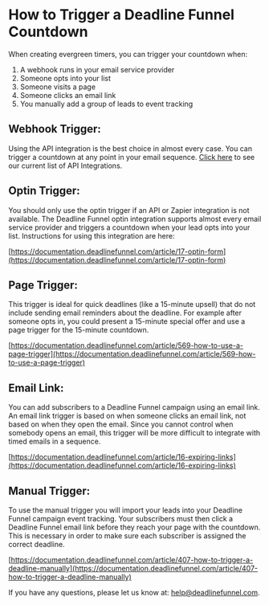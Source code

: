 # How to Trigger a Deadline Funnel Countdown

When creating evergreen timers, you can trigger your countdown when:

1. A webhook runs in your email service provider
2. Someone opts into your list
3. Someone visits a page
4. Someone clicks an email link
5. You manually add a group of leads to event tracking

## Webhook Trigger:

Using the API integration is the best choice in almost every case. You can trigger a countdown at any point in your email sequence. [Click here](https://documentation.deadlinefunnel.com/article/613-list-of-api-integrations) to see our current list of API Integrations.

## Optin Trigger:

You should only use the optin trigger if an API or Zapier integration is not available. The Deadline Funnel optin integration supports almost every email service provider and triggers a countdown when your lead opts into your list. Instructions for using this integration are here:

[https://documentation.deadlinefunnel.com/article/17-optin-form](https://documentation.deadlinefunnel.com/article/17-optin-form)

## Page Trigger:

This trigger is ideal for quick deadlines \(like a 15-minute upsell\) that do not include sending email reminders about the deadline. For example after someone opts in, you could present a 15-minute special offer and use a page trigger for the 15-minute countdown.

[https://documentation.deadlinefunnel.com/article/569-how-to-use-a-page-trigger](https://documentation.deadlinefunnel.com/article/569-how-to-use-a-page-trigger)

## Email Link:

You can add subscribers to a Deadline Funnel campaign using an email link. An email link trigger is based on when someone clicks an email link, not based on when they open the email. Since you cannot control when somebody opens an email, this trigger will be more difficult to integrate with timed emails in a sequence.

[https://documentation.deadlinefunnel.com/article/16-expiring-links](https://documentation.deadlinefunnel.com/article/16-expiring-links)

## Manual Trigger:

To use the manual trigger you will import your leads into your Deadline Funnel campaign event tracking. Your subscribers must then click a Deadline Funnel email link before they reach your page with the countdown. This is necessary in order to make sure each subscriber is assigned the correct deadline.

[https://documentation.deadlinefunnel.com/article/407-how-to-trigger-a-deadline-manually](https://documentation.deadlinefunnel.com/article/407-how-to-trigger-a-deadline-manually)

If you have any questions, please let us know at: [help@deadlinefunnel.com](mailto:mailto:help@deadlinefunnel.com).


